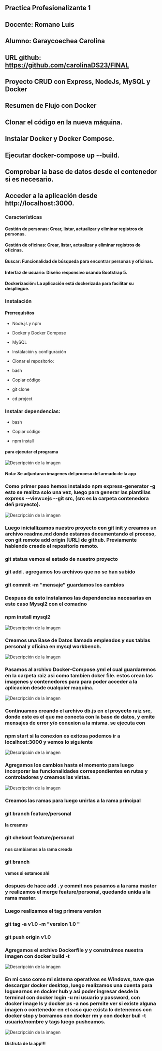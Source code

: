## Practica Profesionalizante 1

## Docente: Romano Luis 

## Alumno: Garaycoechea Carolina

## URL github: https://github.com/carolinaDS23/FINAL

###

## Proyecto CRUD con Express, NodeJs, MySQL y Docker 

## Resumen de Flujo con Docker
## Clonar el código en la nueva máquina.
## Instalar Docker y Docker Compose.
## Ejecutar docker-compose up --build.
## Comprobar la base de datos desde el contenedor si es necesario.
## Acceder a la aplicación desde http://localhost:3000.



### Características
#### Gestión de personas: Crear, listar, actualizar y eliminar registros de personas.
#### Gestión de oficinas: Crear, listar, actualizar y eliminar registros de oficinas.
#### Buscar: Funcionalidad de búsqueda para encontrar personas y oficinas.
#### Interfaz de usuario: Diseño responsivo usando Bootstrap 5.
#### Dockerización: La aplicación está dockerizada para facilitar su despliegue.

   
### Instalación
#### Prerrequisitos
- Node.js y npm
* Docker y Docker Compose
+ MySQL
- Instalación y configuración
* Clonar el repositorio:

- bash
* Copiar código
+ git clone <URL del repositorio>
- cd project

### Instalar dependencias:

- bash
* Copiar código
+ npm install

#### para ejecutar el programa
![Descripción de la imagen](/src/imgreadme/15.jpg)

#### Nota: Se adjuntaran imagenes del proceso del armado de la app

### Como primer paso hemos instalado npm express-generator -g esto se realiza solo una vez, luego  para generar las plantillas express --view=ejs --git src, (src es la carpeta contenedora deñ proyecto). 

![Descripción de la imagen](/src/imgreadme/1.jpg)

### Luego iniciallizamos nuestro proyecto con git init y creamos un archivo readme.md donde estamos documentando el proceso, con git remote add origin [URL] de github. Previamente habiendo creado el repositorio remoto. 

### git status vemos el estado de nuestro proyecto 
 
### git add . agregamos los archivos que no se han subido 

### git commit -m "mensaje" guardamos los cambios 

### Despues de esto instalamos las dependencias necesarias en este caso Mysql2 con el comadno 
 ### npm install mysql2

![Descripción de la imagen](/src/imgreadme/2.jpg)

### Creamos una Base de Datos llamada empleados y sus tablas personal y oficina en mysql workbench.

![Descripción de la imagen](/src/imgreadme/4.jpg)

### Pasamos al archivo Docker-Compose.yml el cual guardaremos en la carpeta raiz asi como tambien dcker file.  estos crean las imagenes y contenedores para para poder acceder a la aplicacion desde cualquier maquina. 


![Descripción de la imagen](/src/imgreadme/3.jpg)

### Continuamos creando el archivo db.js en el proyecto raiz src, donde este es el que me conecta con la base de datos, y emite mensajes de error y/o conexion a la misma. se ejecuta con 
### npm start si la conexion es exitosa podemos ir a localhost:3000 y vemos lo siguiente 

![Descripción de la imagen](/src/imgreadme/5.jpg)

### Agregamos los cambios hasta el momento para luego incorporar las funcionalidades correspondientes en rutas y controladores y creamos las vistas. 

![Descripción de la imagen](/src/imgreadme/7.jpg)

### Creamos las ramas para luego unirlas a la rama principal 

### git branch feature/personal
#### la creamos 
### git chekout feature/personal
#### nos cambiamos a la rama creada 
### git branch 
#### vemos si estamos ahi 

### despues de hace add . y commit nos pasamos a la rama master y realizamos el merge feature/personal, quedando unida a la rama master. 

### Luego realizamos el tag primera version

### git tag -a v1.0 -m "version 1.0 "

### git push origin v1.0 

### Agregamos el archivo Dockerfile y y construimos nuestra imagen con docker build -t 


![Descripción de la imagen](/src/imgreadme/12.jpg)

### En mi caso como mi sistema operativos es Windows, tuve que descargar docker desktop, luego realizamos una cuenta para loguearnos en docker hub y asi poder ingresar desde la terminal con docker login -u mi usuario y password, con docker image ls y docker ps -a nos permite ver si existe alguna imagen o contenedor en el caso que exista lo detenemos con docker stop y borramos con docker rm y con docker buil -t usuario/nombre y tags luego pusheamos. 



![Descripción de la imagen](/src/imgreadme/14.jpg)


#### Disfruta de la app!!! 

